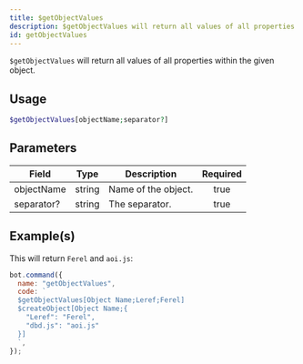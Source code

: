 ```yaml
---
title: $getObjectValues
description: $getObjectValues will return all values of all properties within the given object.
id: getObjectValues
---
```


`$getObjectValues` will return all values of all properties within the given object.

## Usage

```php
$getObjectValues[objectName;separator?]
```

## Parameters

| Field      | Type   | Description         | Required |
| ---------- | ------ | ------------------- | :------: |
| objectName | string | Name of the object. |   true   |
| separator? | string | The separator.      |   true   |

## Example(s)

This will return `Ferel` and `aoi.js`:

```javascript
bot.command({
  name: "getObjectValues",
  code: `
  $getObjectValues[Object Name;Leref;Ferel]
  $createObject[Object Name;{
    "Leref": "Ferel",
    "dbd.js": "aoi.js"
  }]
  `,
});
```
